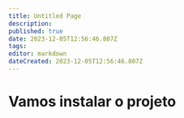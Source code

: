 ```yaml
---
title: Untitled Page
description: 
published: true
date: 2023-12-05T12:56:46.807Z
tags: 
editor: markdown
dateCreated: 2023-12-05T12:56:46.807Z
---
```


# Vamos instalar o projeto
